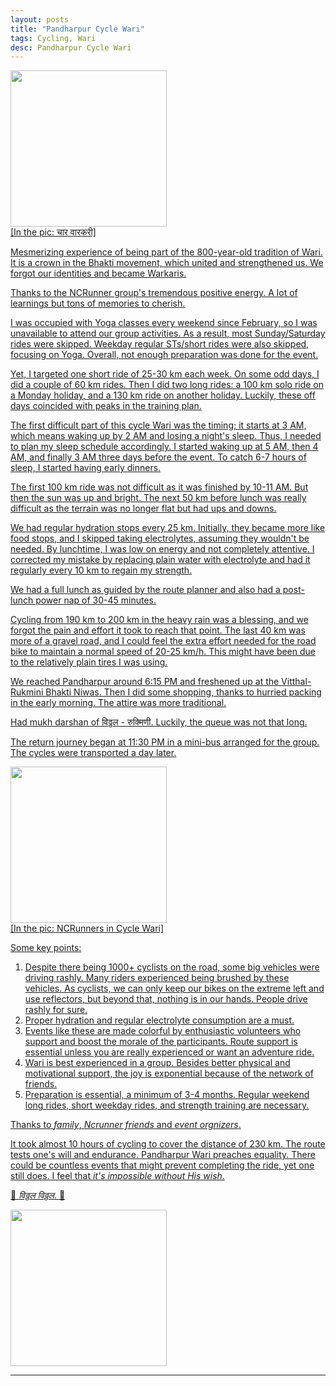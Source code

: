 ```yaml
---
layout: posts
title: "Pandharpur Cycle Wari"
tags: Cycling, Wari
desc: Pandharpur Cycle Wari
---
```


<a href="/blog/assets/images/wari/mauli.jpeg">
<img src="/blog/assets/images/wari/mauli.jpeg" height="250">
<figcaption>[In the pic:  चार वारकरी]</figcaption>


Mesmerizing experience of being part of the 800-year-old tradition of Wari. It
is a crown in the Bhakti movement, which united and strengthened us. We forgot
our identities and became Warkaris.

Thanks to the NCRunner group's tremendous positive energy. A lot of learnings
but tons of memories to cherish.

I was occupied with Yoga classes every weekend since February, so I was
unavailable to attend our group activities. As a result, most Sunday/Saturday
rides were skipped. Weekday regular STs/short rides were also skipped, focusing
on Yoga. Overall, not enough preparation was done for the event.

Yet, I targeted one short ride of 25-30 km each week. On some odd days, I did a
couple of 60 km rides. Then I did two long rides: a 100 km solo ride on a Monday
holiday, and a 130 km ride on another holiday. Luckily, these off days coincided
with peaks in the training plan.

The first difficult part of this cycle Wari was the timing; it starts at 3 AM,
which means waking up by 2 AM and losing a night's sleep. Thus, I needed to plan
my sleep schedule accordingly. I started waking up at 5 AM, then 4 AM, and
finally 3 AM three days before the event. To catch 6-7 hours of sleep, I started
having early dinners.

The first 100 km ride was not difficult as it was finished by 10-11 AM. But then
the sun was up and bright. The next 50 km before lunch was really difficult as
the terrain was no longer flat but had ups and downs.

We had regular hydration stops every 25 km. Initially, they became more like
food stops, and I skipped taking electrolytes, assuming they wouldn't be needed.
By lunchtime, I was low on energy and not completely attentive. I corrected my
mistake by replacing plain water with electrolyte and had it regularly every 10
km to regain my strength.

We had a full lunch as guided by the route planner and also had a post-lunch
power nap of 30-45 minutes.

Cycling from 190 km to 200 km in the heavy rain was a blessing, and we forgot
the pain and effort it took to reach that point. The last 40 km was more of a
gravel road, and I could feel the extra effort needed for the road bike to
maintain a normal speed of 20-25 km/h. This might have been due to the
relatively plain tires I was using.

We reached Pandharpur around 6:15 PM and freshened up at the Vitthal-Rukmini
Bhakti Niwas. Then I did some shopping, thanks to hurried packing in the early
morning. The attire was more traditional.

Had mukh darshan of विठ्ठल - रुक्मिणी. Luckily, the queue was not that long.

The return journey began at 11:30 PM in a mini-bus arranged for the group. The
cycles were transported a day later.

<a href="/blog/assets/images/wari/group.jpeg">
<img src="/blog/assets/images/wari/group.jpeg" height="250">
<figcaption>[In the pic: NCRunners in Cycle Wari]</figcaption>


Some key points:

1. Despite there being 1000+ cyclists on the road, some big vehicles were
   driving rashly. Many riders experienced being brushed by these vehicles. As
   cyclists, we can only keep our bikes on the extreme left and use reflectors,
   but beyond that, nothing is in our hands. People drive rashly for sure.
2. Proper hydration and regular electrolyte consumption are a must.
3. Events like these are made colorful by enthusiastic volunteers who support
   and boost the morale of the participants. Route support is essential unless
   you are really experienced or want an adventure ride.
4. Wari is best experienced in a group. Besides better physical and motivational
   support, the joy is exponential because of the network of friends.
5. Preparation is essential, a minimum of 3-4 months. Regular weekend long
   rides, short weekday rides, and strength training are necessary.

Thanks to *family*, *Ncrunner friends* and *event orgnizers*.

It took almost 10 hours of cycling to cover the distance of 230 km. The route
tests one's will and endurance. Pandharpur Wari preaches equality. There could
be countless events that might prevent completing the ride, yet one still does.
I feel that *it's impossible without His wish*.


🚩 *विठ्ठल विठ्ठल*. 🚩

<a href="/blog/assets/images/wari/solo.jpeg">
<img src="/blog/assets/images/wari/solo.jpeg" height="250">

---
